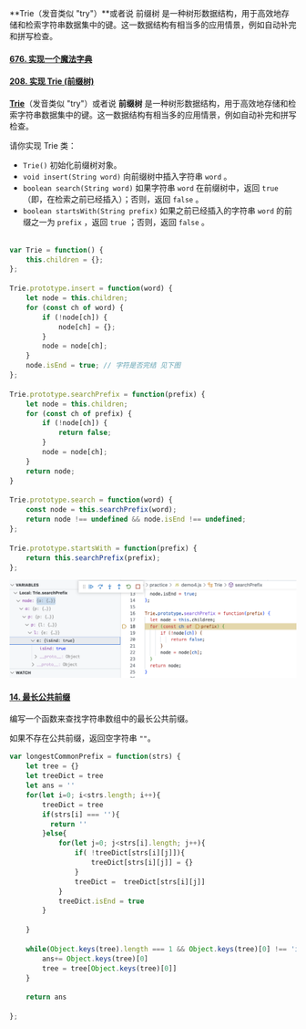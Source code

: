 **Trie（发音类似 "try"）**或者说 前缀树 是一种树形数据结构，用于高效地存储和检索字符串数据集中的键。这一数据结构有相当多的应用情景，例如自动补完和拼写检查。

#### [676. 实现一个魔法字典](https://leetcode.cn/problems/implement-magic-dictionary/)

#### [208. 实现 Trie (前缀树)](https://leetcode.cn/problems/implement-trie-prefix-tree/)

**[Trie](https://baike.baidu.com/item/字典树/9825209?fr=aladdin)**（发音类似 "try"）或者说 **前缀树** 是一种树形数据结构，用于高效地存储和检索字符串数据集中的键。这一数据结构有相当多的应用情景，例如自动补完和拼写检查。

请你实现 Trie 类：

- `Trie()` 初始化前缀树对象。
- `void insert(String word)` 向前缀树中插入字符串 `word` 。
- `boolean search(String word)` 如果字符串 `word` 在前缀树中，返回 `true`（即，在检索之前已经插入）；否则，返回 `false` 。
- `boolean startsWith(String prefix)` 如果之前已经插入的字符串 `word` 的前缀之一为 `prefix` ，返回 `true` ；否则，返回 `false` 。

```javascript

var Trie = function() {
    this.children = {};
};

Trie.prototype.insert = function(word) {
    let node = this.children;
    for (const ch of word) {
        if (!node[ch]) {
            node[ch] = {};
        }
        node = node[ch];
    }
    node.isEnd = true; // 字符是否完结 见下图
};

Trie.prototype.searchPrefix = function(prefix) {
    let node = this.children;
    for (const ch of prefix) {
        if (!node[ch]) {
            return false;
        }
        node = node[ch];
    }
    return node;
}

Trie.prototype.search = function(word) {
    const node = this.searchPrefix(word);
    return node !== undefined && node.isEnd !== undefined;
};

Trie.prototype.startsWith = function(prefix) {
    return this.searchPrefix(prefix);
};
```

![image-20220711204034250](../../image/image-20220711204034250.png)

#### [14. 最长公共前缀](https://leetcode.cn/problems/longest-common-prefix/)

编写一个函数来查找字符串数组中的最长公共前缀。

如果不存在公共前缀，返回空字符串 `""`。

```javascript
var longestCommonPrefix = function(strs) {
    let tree = {}
    let treeDict = tree
    let ans = ''
    for(let i=0; i<strs.length; i++){
        treeDict = tree
        if(strs[i] === ''){
          return ''
        }else{
            for(let j=0; j<strs[i].length; j++){
                if( !treeDict[strs[i][j]]){
                    treeDict[strs[i][j]] = {}
                }
                treeDict =  treeDict[strs[i][j]]
            }
            treeDict.isEnd = true
        }
       
    }

    while(Object.keys(tree).length === 1 && Object.keys(tree)[0] !== 'isEnd'){
        ans+= Object.keys(tree)[0]
        tree = tree[Object.keys(tree)[0]]
    }

    return ans
  
};
```

